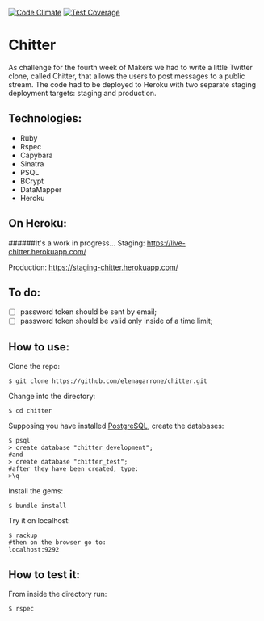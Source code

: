 [![Code Climate](https://codeclimate.com/github/elenagarrone/chitter/badges/gpa.svg)](https://codeclimate.com/github/elenagarrone/chitter)
[![Test Coverage](https://codeclimate.com/github/elenagarrone/chitter/badges/coverage.svg)](https://codeclimate.com/github/elenagarrone/chitter)

Chitter
=========
As challenge for the fourth week of Makers we had to write a little Twitter clone, called Chitter, that allows the users to post messages to a public stream.
The code had to be deployed to Heroku with two separate staging deployment targets: staging and production.

Technologies:
------------
- Ruby
- Rspec
- Capybara
- Sinatra
- PSQL
- BCrypt
- DataMapper
- Heroku

On Heroku:
----------
######It's a work in progress...
Staging:
https://live-chitter.herokuapp.com/

Production: https://staging-chitter.herokuapp.com/

To do:
-----
- [ ] password token should be sent by email;
- [ ] password token should be valid only inside of a time limit;

How to use:
----------
Clone the repo:
```shell
$ git clone https://github.com/elenagarrone/chitter.git
```
Change into the directory:
```shell
$ cd chitter
```
Supposing you have installed <a href='http://www.postgresql.org/'>PostgreSQL</a>, create the databases:
```shell
$ psql
> create database "chitter_development";
#and
> create database "chitter_test";
#after they have been created, type:
>\q
```
Install the gems:
```shell
$ bundle install
```
Try it on localhost:
```shell
$ rackup
#then on the browser go to:
localhost:9292
```

How to test it:
--------------
From inside the directory run:
```shell
$ rspec
```
